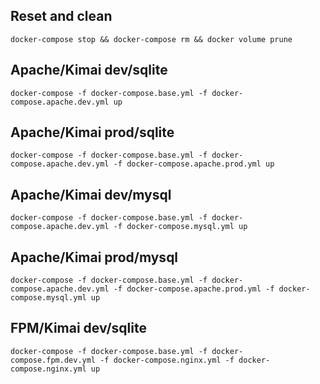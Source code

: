 
## Reset and clean

    docker-compose stop && docker-compose rm && docker volume prune

## Apache/Kimai dev/sqlite

    docker-compose -f docker-compose.base.yml -f docker-compose.apache.dev.yml up

## Apache/Kimai prod/sqlite

    docker-compose -f docker-compose.base.yml -f docker-compose.apache.dev.yml -f docker-compose.apache.prod.yml up

## Apache/Kimai dev/mysql

    docker-compose -f docker-compose.base.yml -f docker-compose.apache.dev.yml -f docker-compose.mysql.yml up

## Apache/Kimai prod/mysql

    docker-compose -f docker-compose.base.yml -f docker-compose.apache.dev.yml -f docker-compose.apache.prod.yml -f docker-compose.mysql.yml up


## FPM/Kimai dev/sqlite

    docker-compose -f docker-compose.base.yml -f docker-compose.fpm.dev.yml -f docker-compose.nginx.yml -f docker-compose.nginx.yml up

